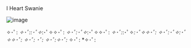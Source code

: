 ## 

I Heart Swanie

![image](https://github.com/IHeartSwanie/IHeartSwanie/assets/170365983/8100a4ff-f5e7-41e1-9202-272f5a1806c7)


✧･ﾟ: *✧･ﾟ::･ﾟ✧*:･ﾟ✧✧･ﾟ: *✧･ﾟ:･ﾟ✧*:･ﾟ✧✧･ﾟ: *✧･ﾟ:*:･ﾟ✧*:･ﾟ✧✧･ﾟ: *✧･ﾟ:･ﾟ✧*:･ﾟ✧✧･ﾟ: *✧･ﾟ:* ･ﾟ: *✧･ﾟ:*✧･ﾟ:* ✧･ﾟ: *✧･ﾟ:
